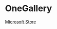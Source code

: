 # OneGallery
[Microsoft Store](https://www.microsoft.com/store/productId/9PDGQFWLNQBW?ocid=pdpshare)
